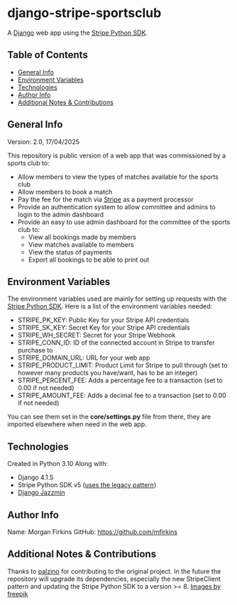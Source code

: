 # django-stripe-sportsclub
A [Django](https://www.djangoproject.com) web app using the [Stripe Python SDK](https://github.com/stripe/stripe-python).

## Table of Contents
* [General Info](#General-Info)
* [Environment Variables](#Environment-Variables)
* [Technologies](#Technologies)
* [Author Info](#Author-Info)
* [Additional Notes & Contributions](#Additional-Notes-&-Contributions)

## General Info
Version: 2.0, 17/04/2025<br>

This repository is public version of a web app that was commissioned by a sports club to:
* Allow members to view the types of matches available for the sports club
* Allow members to book a match
* Pay the fee for the match via [Stripe](https://stripe.com) as a payment processor
* Provide an authentication system to allow committee and admins to login to the admin dashboard
* Provide an easy to use admin dashboard for the committee of the sports club to:
    * View all bookings made by members
    * View matches available to members
    * View the status of payments
    * Export all bookings to be able to print out

## Environment Variables
The environment variables used are mainly for setting up requests with the [Stripe Python SDK](https://github.com/stripe/stripe-python). Here is a list of the environment variables needed:
* STRIPE_PK_KEY: Public Key for your Stripe API credentials
* STRIPE_SK_KEY: Secret Key for your Stripe API credentials
* STRIPE_WH_SECRET: Secret for your Stripe Webhook
* STRIPE_CONN_ID: ID of the connected account in Stripe to transfer purchase to
* STRIPE_DOMAIN_URL: URL for your web app
* STRIPE_PRODUCT_LIMIT: Product Limit for Stripe to pull through (set to however many products you have/want, has to be an integer)
* STRIPE_PERCENT_FEE: Adds a percentage fee to a transaction (set to 0.00 if not needed)
* STRIPE_AMOUNT_FEE: Adds a decimal fee to a transaction (set to 0.00 if not needed)

You can see them set in the <b>core/settings.py</b> file from there, they are imported elsewhere when need in the web app.

## Technologies
Created in Python 3.10
Along with:
* Django 4.1.5
* Stripe Python SDK v5 ([uses the legacy pattern](https://github.com/stripe/stripe-python/wiki/Migration-guide-for-v8-(StripeClient)))
* [Django Jazzmin](https://github.com/farridav/django-jazzmin)
## Author Info
Name: Morgan Firkins
GitHub: https://github.com/mfirkins
## Additional Notes & Contributions
Thanks to [palzino](https://github.com/palzino) for contributing to the original project.
In the future the repository will upgrade its dependencies, especially the new StripeClient pattern and updating the Stripe Python SDK to a version >= 8.
<a href="https://www.freepik.com/free-photo/tennis-racket-minimal-still-life_12351967.htm">Images by freepik</a>
